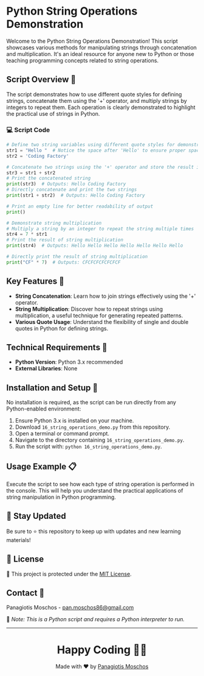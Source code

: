 # Python String Operations Demonstration

Welcome to the Python String Operations Demonstration! This script showcases various methods for manipulating strings through concatenation and multiplication. It's an ideal resource for anyone new to Python or those teaching programming concepts related to string operations.

## Script Overview 📘

The script demonstrates how to use different quote styles for defining strings, concatenate them using the '+' operator, and multiply strings by integers to repeat them. Each operation is clearly demonstrated to highlight the practical use of strings in Python.

### :computer: Script Code

```python
# Define two string variables using different quote styles for demonstration
str1 = "Hello "  # Notice the space after 'Hello' to ensure proper spacing in concatenation
str2 = 'Coding Factory'

# Concatenate two strings using the '+' operator and store the result in a new variable
str3 = str1 + str2
# Print the concatenated string
print(str3)  # Outputs: Hello Coding Factory
# Directly concatenate and print the two strings
print(str1 + str2)  # Outputs: Hello Coding Factory

# Print an empty line for better readability of output
print()

# Demonstrate string multiplication
# Multiply a string by an integer to repeat the string multiple times
str4 = 7 * str1
# Print the result of string multiplication
print(str4)  # Outputs: Hello Hello Hello Hello Hello Hello Hello 

# Directly print the result of string multiplication
print("CF" * 7)  # Outputs: CFCFCFCFCFCFCF
```

## Key Features 🌟

- **String Concatenation**: Learn how to join strings effectively using the '+' operator.
- **String Multiplication**: Discover how to repeat strings using multiplication, a useful technique for generating repeated patterns.
- **Various Quote Usage**: Understand the flexibility of single and double quotes in Python for defining strings.

## Technical Requirements 🔧

- **Python Version**: Python 3.x recommended
- **External Libraries**: None

## Installation and Setup 🚀

No installation is required, as the script can be run directly from any Python-enabled environment:
1. Ensure Python 3.x is installed on your machine.
2. Download `16_string_operations_demo.py` from this repository.
3. Open a terminal or command prompt.
4. Navigate to the directory containing `16_string_operations_demo.py`.
5. Run the script with: `python 16_string_operations_demo.py`.

## Usage Example 📋

Execute the script to see how each type of string operation is performed in the console. This will help you understand the practical applications of string manipulation in Python programming.

## 📢 Stay Updated
Be sure to ⭐ this repository to keep up with updates and new learning materials!

## 📄 License
🔐 This project is protected under the [MIT License](https://mit-license.org/).

## Contact 📧
Panagiotis Moschos - pan.moschos86@gmail.com

🔗 *Note: This is a Python script and requires a Python interpreter to run.*

---
<h1 align=center>Happy Coding 👨‍💻 </h1>

<p align="center">
  Made with ❤️ by 
  <a href="https://www.linkedin.com/in/panagiotis-moschos" target="_blank">Panagiotis Moschos</a>
</p>
